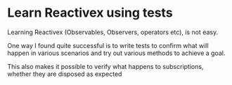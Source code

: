 # Learn Reactivex using tests

Learning Reactivex (Observables, Observers, operators etc), is not easy.

One way I found quite successful is to write tests to confirm what will happen in various scenarios and try out various methods to achieve a goal.

This also makes it possible to verify what happens to subscriptions, whether they are disposed as expected